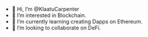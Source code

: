 - 👋 Hi, I’m @KlaatuCarpenter
- 👀 I’m interested in Blockchain.
- 🌱 I’m currently learning creating Dapps on Ethereum.
- 💞️ I’m looking to collaborate on DeFi.

<!---
KlaatuCarpenter/KlaatuCarpenter is a ✨ special ✨ repository because its `README.md` (this file) appears on your GitHub profile.
You can click the Preview link to take a look at your changes.
--->
